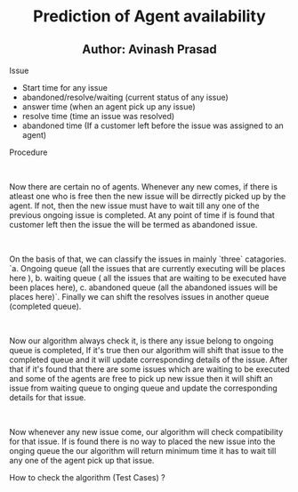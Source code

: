 <p align="center">
	<h1 align="center">Prediction of Agent availability</h1>
	<h2 align="center">Author: Avinash Prasad</h2>
	<p>Issue</p>
	<ul>
		<li>Start time for any issue</li>
		<li>abandoned/resolve/waiting (current status of any issue)</li>
		<li>answer time (when an agent pick up any issue)</li>
		<li>resolve time (time an issue was resolved)</li>
		<li>abandoned time (If a customer left before the issue was assigned to an agent)</li>
	</ul>
	<p>Procedure</p><br>
	<p>
		Now there are certain no of agents. Whenever any new comes, if there is atleast one who is free then the new issue will be dirrectly picked up by the agent. If not, then the new issue must have to wait till any one of the previous ongoing issue is completed. At any point of time if is found that customer left then the issue the will be termed as abandoned issue.
	</p><br>
	<p>
		On the basis of that, we can classify the issues in mainly `three` catagories. `a. Ongoing queue (all the issues that are currently executing will be places here ), b. waiting queue ( all the issues that are waiting to be executed have been places here), c. abandoned queue (all the abandoned issues will be places here)`. Finally we can shift the resolves issues in another queue (completed queue).
	</p><br>
	<p>
		Now our algorithm always check it, is there any issue belong to ongoing queue is completed, If it's true then our algorithm will shift that issue to the completed queue and it will update corresponding details of the issue. After that if it's found that there are some issues which are waiting to be executed and some of the agents are free to pick up new issue then it will shift an issue from waiting queue to onging queue and update the corresponding details for that issue.
	</p><br>
	<p>
		Now whenever any new issue come, our algorithm will check compatibility for that issue. If is found there is no way to placed the new issue into the onging queue the our algorithm will return minimum time it has to wait till any one of the agent pick up that issue.
	</p>
	<p>How to check the algorithm (Test Cases) ?</p><br>
</p>
